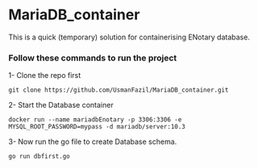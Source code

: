 # MariaDB_container
This is a quick (temporary) solution for containerising ENotary database. 

### Follow these commands to run the project 

1- Clone the repo first

```
git clone https://github.com/UsmanFazil/MariaDB_container.git
```

2- Start the Database container 
```
docker run --name mariadbEnotary -p 3306:3306 -e MYSQL_ROOT_PASSWORD=mypass -d mariadb/server:10.3
```

3- Now run the go file to create Database schema.
```
go run dbfirst.go
```